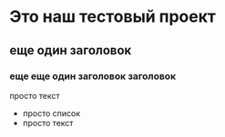 # Это наш тестовый проект
## еще один заголовок
### еще еще один заголовок заголовок

просто текст

- просто список
- просто текст
